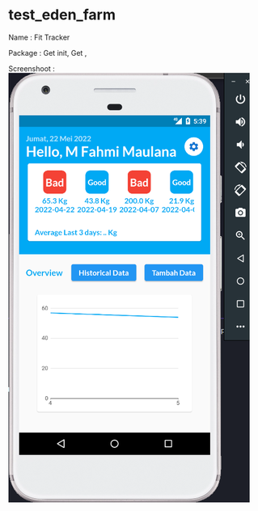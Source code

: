 # test_eden_farm
Name : Fit Tracker

Package : Get init, Get ,

Screenshoot : ![alt text](https://github.com/fahmi277/eden_task/blob/main/ss/dashboard.png)
